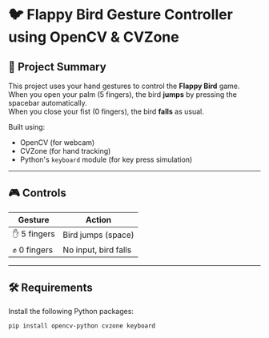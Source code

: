 # 🐦 Flappy Bird Gesture Controller using OpenCV & CVZone

## 📌 Project Summary
This project uses your hand gestures to control the **Flappy Bird** game.  
When you open your palm (5 fingers), the bird **jumps** by pressing the spacebar automatically.  
When you close your fist (0 fingers), the bird **falls** as usual.

Built using:
- OpenCV (for webcam)
- CVZone (for hand tracking)
- Python's `keyboard` module (for key press simulation)

---

## 🎮 Controls
| Gesture          | Action             |
|------------------|--------------------|
| ✋ 5 fingers       | Bird jumps (space) |
| ✊ 0 fingers       | No input, bird falls |

---

## 🛠️ Requirements

Install the following Python packages:

```bash
pip install opencv-python cvzone keyboard
